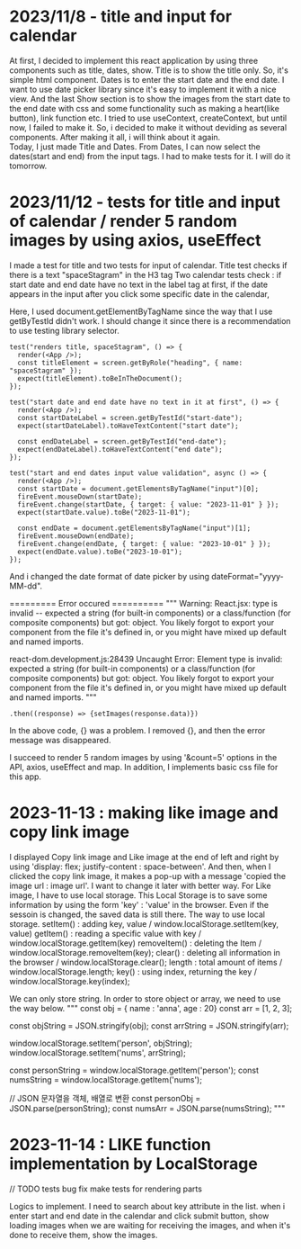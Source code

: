 # 2023/11/8 - title and input for calendar

At first, I decided to implement this react application by using three components such as title, dates, show. Title is to show the title only. So, it's simple html component. Dates is to enter the start date and the end date. I want to use date picker library since it's easy to implement it with a nice view. And the last Show section is to show the images from the start date to the end date with css and some functionality such as making a heart(like button), link function etc. I tried to use useContext, createContext, but until now, I failed to make it. So, i decided to make it without deviding as several components. After making it all, i will think about it again.  
Today, I just made Title and Dates. From Dates, I can now select the dates(start and end) from the input tags. I had to make tests for it. I will do it tomorrow.

# 2023/11/12 - tests for title and input of calendar / render 5 random images by using axios, useEffect

I made a test for title and two tests for input of calendar.
Title test checks if there is a text "spaceStagram" in the H3 tag
Two calendar tests check :
if start date and end date have no text in the label tag at first,
if the date appears in the input after you click some specific date in the calendar,

Here, I used document.getElementByTagName since the way that I use getByTestId didn't work.
I should change it since there is a recommendation to use testing library selector.

```
test("renders title, spaceStagram", () => {
  render(<App />);
  const titleElement = screen.getByRole("heading", { name: "spaceStagram" });
  expect(titleElement).toBeInTheDocument();
});

test("start date and end date have no text in it at first", () => {
  render(<App />);
  const startDateLabel = screen.getByTestId("start-date");
  expect(startDateLabel).toHaveTextContent("start date");

  const endDateLabel = screen.getByTestId("end-date");
  expect(endDateLabel).toHaveTextContent("end date");
});

test("start and end dates input value validation", async () => {
  render(<App />);
  const startDate = document.getElementsByTagName("input")[0];
  fireEvent.mouseDown(startDate);
  fireEvent.change(startDate, { target: { value: "2023-11-01" } });
  expect(startDate.value).toBe("2023-11-01");

  const endDate = document.getElementsByTagName("input")[1];
  fireEvent.mouseDown(endDate);
  fireEvent.change(endDate, { target: { value: "2023-10-01" } });
  expect(endDate.value).toBe("2023-10-01");
});
```

And i changed the date format of date picker by using dateFormat="yyyy-MM-dd".

========= Error occured ==========
"""
Warning: React.jsx: type is invalid -- expected a string (for built-in components) or a class/function (for composite components) but got: object. You likely forgot to export your component from the file it's defined in, or you might have mixed up default and named imports.

react-dom.development.js:28439 Uncaught Error: Element type is invalid: expected a string (for built-in components) or a class/function (for composite components) but got: object. You likely forgot to export your component from the file it's defined in, or you might have mixed up default and named imports.
"""

```
.then((response) => {setImages(response.data)})
```

In the above code, {} was a problem. I removed {}, and then the error message was disappeared.

I succeed to render 5 random images by using '&count=5' options in the API, axios, useEffect and map.
In addition, I implements basic css file for this app.

# 2023-11-13 : making like image and copy link image

I displayed Copy link image and Like image at the end of left and right by using 'display: flex; justify-content : space-between'. And then, when I clicked the copy link image, it makes a pop-up with a message 'copied the image url : image url'. I want to change it later with better way.
For Like image, I have to use local storage. This Local Storage is to save some information by using the form 'key' : 'value' in the browser. Even if the sessoin is changed, the saved data is still there.
The way to use local storage.
setItem() : adding key, value / window.localStorage.setItem(key, value)
getItem() : reading a specific value with key / window.localStorage.getItem(key)
removeItem() : deleting the Item / window.localStorage.removeItem(key);
clear() : deleting all information in the browser / window.localStorage.clear();
length : total amount of items / window.localStorage.length;
key() : using index, returning the key / window.localStorage.key(index);

We can only store string. In order to store object or array, we need to use the way below.
"""
const obj = { name : 'anna', age : 20}
const arr = [1, 2, 3];

const objString = JSON.stringify(obj);
const arrString = JSON.stringify(arr);

window.localStorage.setItem('person', objString);
window.localStorage.setItem('nums', arrString);

const personString = window.localStorage.getItem('person');
const numsString = window.localStorage.getItem('nums');

// JSON 문자열을 객체, 배열로 변환
const personObj = JSON.parse(personString);
const numsArr = JSON.parse(numsString);
"""

# 2023-11-14 : LIKE function implementation by LocalStorage

// TODO
tests bug fix
make tests for rendering parts

Logics to implement.
I need to search about key attribute in the list.
when i enter start and end date in the calendar and click submit button, show loading images when we are waiting for receiving the images, and when it's done to receive them, show the images.
